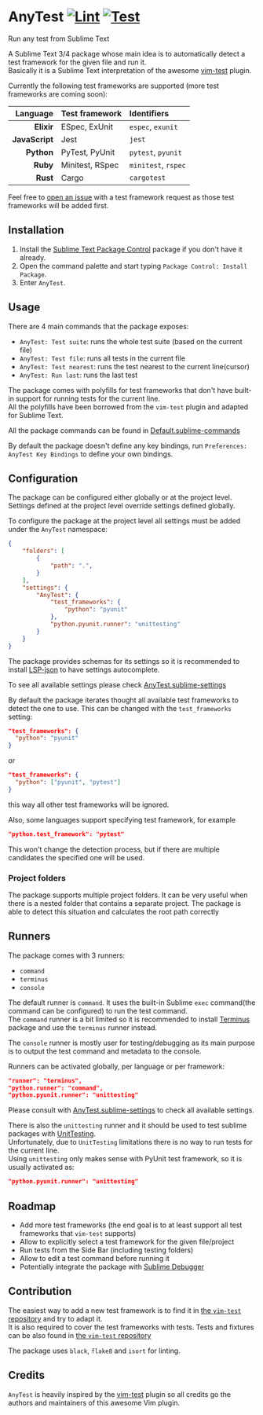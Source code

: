 # AnyTest [![Lint](https://github.com/timfjord/AnyTest/actions/workflows/lint.yml/badge.svg)](https://github.com/timfjord/AnyTest/actions/workflows/lint.yml) [![Test](https://github.com/timfjord/AnyTest/actions/workflows/test.yml/badge.svg)](https://github.com/timfjord/AnyTest/actions/workflows/test.yml)
Run any test from Sublime Text

A Sublime Text 3/4 package whose main idea is to automatically detect a test framework for the given file and run it.  
Basically it is a Sublime Text interpretation of the awesome [vim-test](https://github.com/vim-test/vim-test) plugin.

Currently the following test frameworks are supported (more test frameworks are coming soon):

|       Language | Test framework  | Identifiers         |
| -------------: | :-------------- | :------------------ |
|     **Elixir** | ESpec, ExUnit   | `espec`, `exunit`   |
| **JavaScript** | Jest            | `jest`              |
|     **Python** | PyTest, PyUnit  | `pytest`, `pyunit`  |
|       **Ruby** | Minitest, RSpec | `minitest`, `rspec` |
|       **Rust** | Cargo           | `cargotest`         |

Feel free to [open an issue](https://github.com/timfjord/AnyTest/issues/new) with a test framework request as those test frameworks will be added first.

## Installation

1. Install the [Sublime Text Package Control](https://packagecontrol.io/) package if you don't have it already.
2. Open the command palette and start typing `Package Control: Install Package`.
3. Enter `AnyTest`.

## Usage

There are 4 main commands that the package exposes:

- `AnyTest: Test suite`: runs the whole test suite (based on the current file)
- `AnyTest: Test file`: runs all tests in the current file
- `AnyTest: Test nearest`: runs the test nearest to the current line(cursor)
- `AnyTest: Run last`: runs the last test

The package comes with polyfills for test frameworks that don't have  built-in support for running tests for the current line.  
All the polyfills have been borrowed from the `vim-test` plugin and adapted for Sublime Text.

All the package commands can be found in [Default.sublime-commands](https://github.com/timfjord/AnyTest/blob/main/Default.sublime-commands)

By default the package doesn't define any key bindings, run `Preferences: AnyTest Key Bindings` to define your own bindings.

## Configuration

The package can be configured either globally or at the project level.
Settings defined at the project level override settings defined globally.

To configure the package at the project level all settings must be added under the `AnyTest` namespace:

```json
{
    "folders": [
        {
            "path": ".",
        }
    ],
    "settings": {
        "AnyTest": {
            "test_frameworks": {
                "python": "pyunit"
            },
            "python.pyunit.runner": "unittesting"
        }
    }
}
```

The package provides schemas for its settings so it is recommended to install [LSP-json](https://github.com/sublimelsp/LSP-json) to have settings autocomplete.

To see all available settings please check [AnyTest.sublime-settings](https://github.com/timfjord/AnyTest/blob/main/AnyTest.sublime-settings)

By default the package iterates thought all available test frameworks to detect the one to use.
This can be changed with the `test_frameworks` setting:

```json
"test_frameworks": {
  "python": "pyunit"
}
```

or

```json
"test_frameworks": {
  "python": ["pyunit", "pytest"]
}
```

this way all other test frameworks will be ignored.

Also, some languages support specifying test framework, for example

```json
"python.test_framework": "pytest"
```

This won't change the detection process, but if there are multiple candidates the specified one will be used.

### Project folders

The package supports multiple project folders. It can be very useful when there is a nested folder
that contains a separate project. The package is able to detect this situation and calculates the root path correctly

## Runners

The package comes with 3 runners:

- `command`
- `terminus`
- `console`

The default runner is `command`. It uses the built-in Sublime `exec` command(the command can be configured) to run the test command.  
The `command` runner is a bit limited so it is recommended to install [Terminus](https://github.com/randy3k/Terminus) package and use the `terminus` runner instead.

The `console` runner is mostly user for testing/debugging as its main purpose is to output the test command and metadata to the console.

Runners can be activated globally, per language or per framework:

```json
"runner": "terminus",
"python.runner": "command",
"python.pyunit.runner": "unittesting"
```

Please consult with [AnyTest.sublime-settings](https://github.com/timfjord/AnyTest/blob/main/AnyTest.sublime-settings) to check all available settings.

There is also the `unittesting` runner and it should be used to test sublime packages with [UnitTesting](https://github.com/SublimeText/UnitTesting).  
Unfortunately, due to `UnitTesting` limitations there is no way to run tests for the current line.  
Using `unittesting` only makes sense with PyUnit test framework, so it is usually activated as:

```json
"python.pyunit.runner": "unittesting"
```

## Roadmap

- Add more test frameworks (the end goal is to at least support all test frameworks that `vim-test` supports)
- Allow to explicitly select a test framework for the given file/project
- Run tests from the Side Bar (including testing folders)
- Allow to edit a test command before running it
- Potentially integrate the package with [Sublime Debugger](https://github.com/daveleroy/sublime_debugger)

## Contribution

The easiest way to add a new test framework is to find it in [the `vim-test` repository](https://github.com/vim-test/vim-test/tree/master/autoload/test) and try to adapt it.  
It is also required to cover the test frameworks with tests. Tests and fixtures can be also found in [the `vim-test` repository](https://github.com/vim-test/vim-test/tree/master/spec)

The package uses `black`, `flake8` and `isort` for linting.

## Credits

`AnyTest` is heavily inspired by the [vim-test](https://github.com/vim-test/vim-test) plugin so all credits go the authors and maintainers of this awesome Vim plugin.
